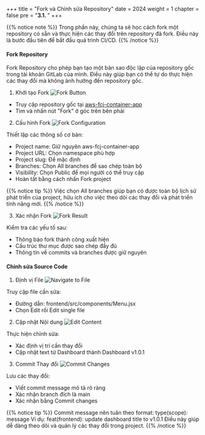+++
title = "Fork và Chỉnh sửa Repository"
date = 2024
weight = 1
chapter = false
pre = "<b>3.1. </b>"
+++

{{% notice note %}}
Trong phần này, chúng ta sẽ học cách fork một repository có sẵn và thực hiện các thay đổi trên repository đã fork. Điều này là bước đầu tiên để bắt đầu quá trình CI/CD.
{{% /notice %}}

#### Fork Repository

Fork Repository cho phép bạn tạo một bản sao độc lập của repository gốc trong tài khoản GitLab của mình. Điều này giúp bạn có thể tự do thực hiện các thay đổi mà không ảnh hưởng đến repository gốc.

1. Khởi tạo Fork
![Fork Button](/images/4-cicd-gitlab/4.1.1.png)

- Truy cập repository gốc tại [aws-fcj-container-app](https://gitlab.com/fcj-lab/aws-fcj-container-app)
- Tìm và nhấn nút "Fork" ở góc trên bên phải

2. Cấu hình Fork
![Fork Configuration](/images/4-cicd-gitlab/4.1.2.png)

Thiết lập các thông số cơ bản:
- Project name: Giữ nguyên aws-fcj-container-app
- Project URL: Chọn namespace phù hợp
- Project slug: Để mặc định
- Branches: Chọn All branches để sao chép toàn bộ
- Visibility: Chọn Public để mọi người có thể truy cập
- Hoàn tất bằng cách nhấn Fork project

{{% notice tip %}}
Việc chọn All branches giúp bạn có được toàn bộ lịch sử phát triển của project, hữu ích cho việc theo dõi các thay đổi và phát triển tính năng mới.
{{% /notice %}}

3. Xác nhận Fork
![Fork Result](/images/4-cicd-gitlab/4.1.3.png)

Kiểm tra các yếu tố sau:
- Thông báo fork thành công xuất hiện
- Cấu trúc thư mục được sao chép đầy đủ
- Thông tin về commits và branches được giữ nguyên

#### Chỉnh sửa Source Code

1. Định vị File
![Navigate to File](/images/4-cicd-gitlab/4.1.4.png)

Truy cập file cần sửa:
- Đường dẫn: frontend/src/components/Menu.jsx
- Chọn Edit rồi Edit single file

2. Cập nhật Nội dung
![Edit Content](/images/4-cicd-gitlab/4.1.5.png)

Thực hiện chỉnh sửa:
- Xác định vị trí cần thay đổi
- Cập nhật text từ Dashboard thành Dashboard v1.0.1

3. Commit Thay đổi
![Commit Changes](/images/4-cicd-gitlab/4.1.6.png)

Lưu các thay đổi:
- Viết commit message mô tả rõ ràng
- Xác nhận branch đích là main
- Xác nhận bằng Commit changes

{{% notice tip %}}
Commit message nên tuân theo format: type(scope): message
Ví dụ: feat(frontend): update dashboard title to v1.0.1
Điều này giúp dễ dàng theo dõi và quản lý các thay đổi trong project.
{{% /notice %}}